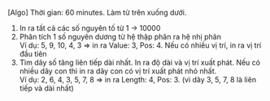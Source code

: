 [Algo]
Thời gian: 60 minutes. Làm từ trên xuống dưới.
  1. In ra tất cả các số nguyên tố từ 1 -> 10000
  2. Phân tích 1 số nguyên dương từ hệ thập phân ra hệ nhị phân
  <br>Ví dụ: 5, 9, 10, 4, 3 => in ra Value: 3, Pos: 4. Nếu có nhiều vị trí, in ra vị trí đầu tiên
  3. Tìm dãy số tăng liên tiếp dài nhất. In ra độ dài và vị trí xuất phát. Nếu có nhiều dãy con thì in ra dãy con có vị trí xuất phát nhỏ nhất.
  <br>Ví dụ: 2, 6, 4, 3, 5, 7, 8 => in ra Length: 4, Pos: 3. (vì dãy 3, 5, 7, 8 là liên tiếp và dài nhất)